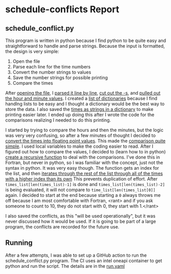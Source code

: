 # schedule-conflicts Report

## schedule_conflict.py
This program is written in python because I find python to be quite easy and straightforward to 
handle and parse strings.  Because the input is formatted, the design is very simple:
1. Open the file
2. Parse each line for the time numbers
3. Convert the number strings to values
4. Save the number strings for possible printing
5. Compare the times

After [opening the file](https://github.com/byrdman1982/schedule-conflicts/blob/main/schedule_conflict.py#L49),
I [parsed it line by line](https://github.com/byrdman1982/schedule-conflicts/blob/main/schedule_conflict.py#L54),
[cut out the -s](https://github.com/byrdman1982/schedule-conflicts/blob/main/schedule_conflict.py#L56),
and 
[pulled out the hour and minute values](https://github.com/byrdman1982/schedule-conflicts/blob/main/schedule_conflict.py#L75).
I created a 
[list of dictionaries](https://github.com/byrdman1982/schedule-conflicts/blob/main/schedule_conflict.py#L75) 
because I find handlng lists to be easy and I thought a dictionary would be the best way to store the data. I also
saved the
[times as strings in a dictionary](https://github.com/byrdman1982/schedule-conflicts/blob/main/schedule_conflict.py#L62)
to make printing easier later.  I ended up doing this after I wrote the code for the comparisons realizing I needed
to do this printing.

I started by trying to compare the hours and then the minutes, but the logic was very very confusing,
so after a few minutes of thought I decided to 
[convert the times into floating point values](https://github.com/byrdman1982/schedule-conflicts/blob/main/schedule_conflict.py#L21).
This made the 
[comparison quite simple](https://github.com/byrdman1982/schedule-conflicts/blob/main/schedule_conflict.py#L36).
I used local variables to make the coding easier to read. After I figured out how to compare the values, 
I decided to (learn how to in python) 
[create a recursive function](https://github.com/byrdman1982/schedule-conflicts/blob/main/schedule_conflict.py#L43) 
to deal with the comparisons. I've done this in Fortran, but never in python, so I was familiar with the
concept, just not the syntax in python.  It was very easy though.  The function gets an index for the list, and then
[iterates through the rest of the list through all of the times with a higher index than its 
own](https://github.com/byrdman1982/schedule-conflicts/blob/main/schedule_conflict.py#L24)
This prevents duplication of effort.  After `times_list[len(times_list)-1]` is done and `times_list[len(times_list)-2]` 
is being evaluated, it will not compare to `time_list[len(times_list[0]]` again.  I decided to start at the end because 
starting a `0` always throws me off because I am most comfortable with Fortran, \<rant> and if you ask someone to count to 10,
they do not start with 0, they start with 1.\</rant>

I also saved the conflicts, as this "will be used operationally", but it was never discussed how it would be used.  If it is
going to be part of a large program, the conflicts are recorded for the future use.

## Running
After a few attempts, I was able to set up a GitHub action to run the schedule_conflict.py program.  The CI uses an intel 
oneapi container to get python and run the script.  The details are in the 
[run.yaml](https://github.com/byrdman1982/schedule-conflicts/blob/main/.github/workflows/run.yml)
